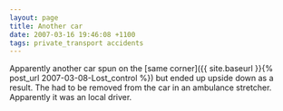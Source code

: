 ```yaml
---
layout: page
title: Another car
date: 2007-03-16 19:46:08 +1100
tags: private_transport accidents
---
```


Apparently another car spun on the [same corner]({{ site.baseurl }}{% post_url 2007-03-08-Lost_control %}) but
ended up upside down as a result. The had to be removed from the car in an
ambulance stretcher. Apparently it was an local driver.
